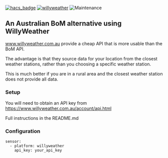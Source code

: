 [![hacs_badge](https://img.shields.io/badge/HACS-Default-orange.svg)](https://github.com/custom-components/hacs) [![willyweather](https://img.shields.io/github/release/safepay/sensor.willyweather.svg)](https://github.com/safepay/sensor.willyweather) ![Maintenance](https://img.shields.io/maintenance/yes/2020.svg)

## An Australian BoM alternative using WillyWeather

www.willyweather.com.au provide a cheap API that is more usable than the BoM API.

The advantage is that they source data for your location from the closest weather stations, rather than you choosing a specific weather station.

This is much better if you are in a rural area and the closest weather station does not provide all data.

### Setup
You will need to obtain an API key from https://www.willyweather.com.au/account/api.html

Full instructions in the README.md

### Configuration
```
sensor:
  - platform: willyweather
    api_key: your_api_key

```
